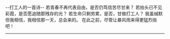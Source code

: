 --打工人的一首诗--
若青春不再代表自由，是否仍笃信苦尽甘来？
若抬头已不见彩霞，是否愿追随那残存的光？
若生命只剩劳累，是否，甘做打工人？
我虽缄默 但我相信，我相信那一天，总会来的。
在此之前，尽管让暴风雨来得更猛烈些吧！
-- --
